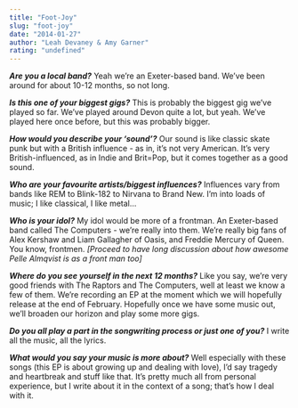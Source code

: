 ```yaml
---
title: "Foot-Joy"
slug: "foot-joy"
date: "2014-01-27"
author: "Leah Devaney & Amy Garner"
rating: "undefined"
---
```


_**Are you a local band?**_ Yeah we’re an Exeter-based band. We’ve been around for about 10-12 months, so not long.

_**Is this one of your biggest gigs?**_ This is probably the biggest gig we’ve played so far. We’ve played around Devon quite a lot, but yeah. We’ve played here once before, but this was probably bigger.

_**How would you describe your ‘sound’?**_ Our sound is like classic skate punk but with a British influence - as in, it’s not very American. It’s very British-influenced, as in Indie and Brit=Pop, but it comes together as a good sound.

_**Who are your favourite artists/biggest influences?**_ Influences vary from bands like REM to Blink-182 to Nirvana to Brand New. I’m into loads of music; I like classical, I like metal…

_**Who is your idol?**_ My idol would be more of a frontman. An Exeter-based band called The Computers - we’re really into them. We’re really big fans of Alex Kershaw and Liam Gallagher of Oasis, and Freddie Mercury of Queen. You know, frontmen. _\[Proceed to have long discussion about how awesome Pelle Almqvist is as a front man too\]_

_**Where do you see yourself in the next 12 months?**_ Like you say, we’re very good friends with The Raptors and The Computers, well at least we know a few of them. We’re recording an EP at the moment which we will hopefully release at the end of February. Hopefully once we have some music out, we’ll broaden our horizon and play some more gigs.

_**Do you all play a part in the songwriting process or just one of you?**_ I write all the music, all the lyrics.

_**What would you say your music is more about?**_ Well especially with these songs (this EP is about growing up and dealing with love), I’d say tragedy and heartbreak and stuff like that. It’s pretty much all from personal experience, but I write about it in the context of a song; that’s how I deal with it.
